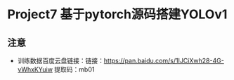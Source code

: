 # Project7 基于pytorch源码搭建YOLOv1


## 注意
- 训练数据百度云盘链接：链接：https://pan.baidu.com/s/1IJCiXwh28-4G-vWhxKYuiw 
提取码：mb01 


